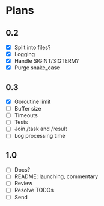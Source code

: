 # Plans

## 0.2

- [x] Split into files?
- [x] Logging
- [x] Handle SIGINT/SIGTERM?
- [x] Purge snake_case

## 0.3

- [x] Goroutine limit
- [ ] Buffer size
- [ ] Timeouts
- [ ] Tests
- [ ] Join /task and /result
- [ ] Log processing time

## 1.0

- [ ] Docs?
- [ ] README: launching, commentary
- [ ] Review
- [ ] Resolve TODOs
- [ ] Send

